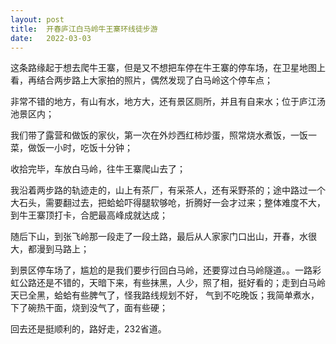 ```yaml
---
layout: post
title:  开春庐江白马岭牛王寨环线徒步游
date:   2022-03-03
---
```



这条路缘起于想去爬牛王寨，但是又不想把车停在牛王寨的停车场，在卫星地图上看，再结合两步路上大家拍的照片，偶然发现了白马岭这个停车点；

非常不错的地方，有山有水，地方大，还有景区厕所，并且有自来水；位于庐江汤池景区内；

我们带了露营和做饭的家伙，第一次在外炒西红柿炒蛋，照常烧水煮饭，一饭一菜，做饭一小时，吃饭十分钟；

收拾完毕，车放白马岭，往牛王寨爬山去了；

我沿着两步路的轨迹走的，山上有茶厂，有采茶人，还有采野茶的；途中路过一个大石头，需要翻过去，把蛤蛤吓得腿软够呛，折腾好一会才过来；整体难度不大，到牛王寨顶打卡，合肥最高峰成就达成；

随后下山，到张飞岭那一段走了一段土路，最后从人家家门口出山，开春，水很大，都漫到马路上；

到景区停车场了，尴尬的是我们要步行回白马岭，还要穿过白马岭隧道。。一路彩虹公路还是不错的，天暗下来，有些抹黑，人少，照了相，挺好看的；走到白马岭天已全黑，蛤蛤有些脾气了，怪我路线规划不好，
气到不吃晚饭；我简单煮水，下了碗热干面，烧到没气了，面有些硬；

回去还是挺顺利的，路好走，232省道。

